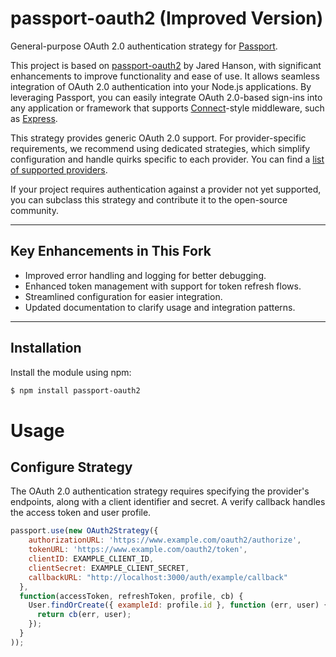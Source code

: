 # passport-oauth2 (Improved Version)

General-purpose OAuth 2.0 authentication strategy for [Passport](https://www.passportjs.org/).

This project is based on [passport-oauth2](https://github.com/jaredhanson/passport-oauth2) by Jared Hanson, with significant enhancements to improve functionality and ease of use. It allows seamless integration of OAuth 2.0 authentication into your Node.js applications. By leveraging Passport, you can easily integrate OAuth 2.0-based sign-ins into any application or framework that supports [Connect](https://github.com/senchalabs/connect#readme)-style middleware, such as [Express](https://expressjs.com/).

This strategy provides generic OAuth 2.0 support. For provider-specific requirements, we recommend using dedicated strategies, which simplify configuration and handle quirks specific to each provider. You can find a [list of supported providers](https://github.com/jaredhanson/passport/wiki/Strategies).

If your project requires authentication against a provider not yet supported, you can subclass this strategy and contribute it to the open-source community.

---

## Key Enhancements in This Fork

- Improved error handling and logging for better debugging.
- Enhanced token management with support for token refresh flows.
- Streamlined configuration for easier integration.
- Updated documentation to clarify usage and integration patterns.

---

## Installation

Install the module using npm:

```bash
$ npm install passport-oauth2
```

# Usage

## Configure Strategy

The OAuth 2.0 authentication strategy requires specifying the provider's endpoints, along with a client identifier and secret. A verify callback handles the access token and user profile.

```javascript
passport.use(new OAuth2Strategy({
    authorizationURL: 'https://www.example.com/oauth2/authorize',
    tokenURL: 'https://www.example.com/oauth2/token',
    clientID: EXAMPLE_CLIENT_ID,
    clientSecret: EXAMPLE_CLIENT_SECRET,
    callbackURL: "http://localhost:3000/auth/example/callback"
  },
  function(accessToken, refreshToken, profile, cb) {
    User.findOrCreate({ exampleId: profile.id }, function (err, user) {
      return cb(err, user);
    });
  }
));

```
